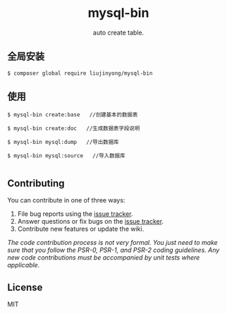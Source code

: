 <h1 align="center"> mysql-bin </h1>

<p align="center"> auto create table.</p>


## 全局安装

```shell
$ composer global require liujinyong/mysql-bin 
```
## 使用
```shell
$ mysql-bin create:base   //创建基本的数据表 

$ mysql-bin create:doc   //生成数据表字段说明

$ mysql-bin mysql:dump   //导出数据库

$ mysql-bin mysql:source   //导入数据库


```

## Contributing

You can contribute in one of three ways:

1. File bug reports using the [issue tracker](https://github.com/liujinyong/mysql-bin/issues).
2. Answer questions or fix bugs on the [issue tracker](https://github.com/liujinyong/mysql-bin/issues).
3. Contribute new features or update the wiki.

_The code contribution process is not very formal. You just need to make sure that you follow the PSR-0, PSR-1, and PSR-2 coding guidelines. Any new code contributions must be accompanied by unit tests where applicable._

## License

MIT
